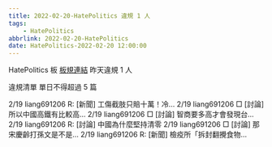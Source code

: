 ```yaml
---
title: 2022-02-20-HatePolitics 違規 1 人
tags:
    - HatePolitics
abbrlink: 2022-02-20-HatePolitics
date: HatePolitics-2022-02-20 12:00:00
---
```

HatePolitics 板 [板規連結](https://www.ptt.cc/bbs/HatePolitics/M.1617115262.A.D60.html)
昨天違規 1 人
<!-- more -->

違規清單
單日不得超過 5 篇

2/19 liang691206 R: [新聞] 工傷截肢只賠十萬！冷…
2/19 liang691206 □ [討論] 所以中國高鐵有比較高…
2/19 liang691206 □ [討論] 智商要多高才會發現台…
2/19 liang691206 R: [討論] 中國為什麼堅持清零
2/19 liang691206 □ [討論] 那宋慶齡打孫文是不是…
2/19 liang691206 R: [新聞] 檢疫所「拆封翻攪食物…